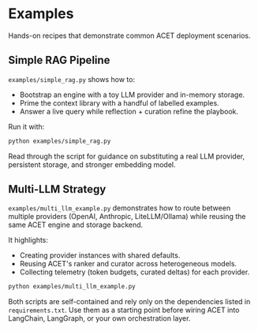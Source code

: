 # Examples

Hands-on recipes that demonstrate common ACET deployment scenarios.

## Simple RAG Pipeline

`examples/simple_rag.py` shows how to:

- Bootstrap an engine with a toy LLM provider and in-memory storage.
- Prime the context library with a handful of labelled examples.
- Answer a live query while reflection + curation refine the playbook.

Run it with:

```bash
python examples/simple_rag.py
```

Read through the script for guidance on substituting a real LLM provider, persistent storage, and stronger embedding model.

## Multi-LLM Strategy

`examples/multi_llm_example.py` demonstrates how to route between multiple providers (OpenAI, Anthropic, LiteLLM/Ollama) while reusing the same ACET engine and storage backend.

It highlights:

- Creating provider instances with shared defaults.
- Reusing ACET's ranker and curator across heterogeneous models.
- Collecting telemetry (token budgets, curated deltas) for each provider.

```bash
python examples/multi_llm_example.py
```

Both scripts are self-contained and rely only on the dependencies listed in `requirements.txt`. Use them as a starting point before wiring ACET into LangChain, LangGraph, or your own orchestration layer.
